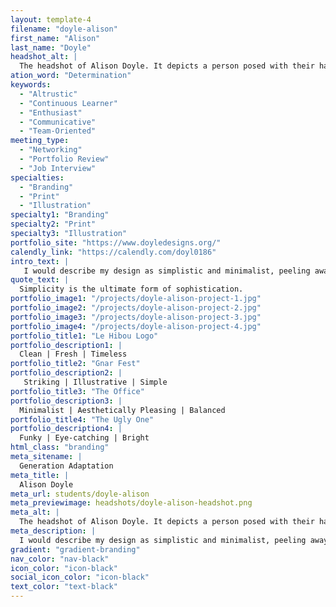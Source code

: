 ```yaml
---
layout: template-4
filename: "doyle-alison" 
first_name: "Alison"
last_name: "Doyle"
headshot_alt: |
  The headshot of Alison Doyle. It depicts a person posed with their hands under their chin, looking upwards whilst smiling in a slight silly way. They are wearing a shirt with a funky cat pattern on it, and have very prominent lime green makeup.
ation_word: "Determination"
keywords:
  - "Altrustic"
  - "Continuous Learner"
  - "Enthusiast"
  - "Communicative"
  - "Team-Oriented"
meeting_type:
  - "Networking"
  - "Portfolio Review"
  - "Job Interview"
specialties:
  - "Branding"
  - "Print"
  - "Illustration"
specialty1: "Branding"
specialty2: "Print"
specialty3: "Illustration"
portfolio_site: "https://www.doyledesigns.org/"
calendly_link: "https://calendly.com/doyl0186"
intro_text: |
   I would describe my design as simplistic and minimalist, peeling away the unecessary layers until you’re left with a raw product that is easily-consumable and well understood. 
quote_text: |
  Simplicity is the ultimate form of sophistication.
portfolio_image1: "/projects/doyle-alison-project-1.jpg"
portfolio_image2: "/projects/doyle-alison-project-2.jpg"
portfolio_image3: "/projects/doyle-alison-project-3.jpg"
portfolio_image4: "/projects/doyle-alison-project-4.jpg"
portfolio_title1: "Le Hibou Logo"
portfolio_description1: |
  Clean | Fresh | Timeless
portfolio_title2: "Gnar Fest"
portfolio_description2: |
   Striking | Illustrative | Simple
portfolio_title3: "The Office"
portfolio_description3: |
  Minimalist | Aesthetically Pleasing | Balanced
portfolio_title4: "The Ugly One"
portfolio_description4: |
  Funky | Eye-catching | Bright
html_class: "branding"
meta_sitename: |
  Generation Adaptation
meta_title: |
  Alison Doyle
meta_url: students/doyle-alison
meta_previewimage: headshots/doyle-alison-headshot.png
meta_alt: |
  The headshot of Alison Doyle. It depicts a person posed with their hands under their chin, looking upwards whilst smiling in a slight silly way. They are wearing a shirt with a funky cat pattern on it, and have very prominent lime green makeup.
meta_description: |
  I would describe my design as simplistic and minimalist, peeling away the unecessary layers until you’re left with a raw product that is easily-consumable and well understood. 
gradient: "gradient-branding"
nav_color: "nav-black"
icon_color: "icon-black"
social_icon_color: "icon-black"
text_color: "text-black"
---
```


